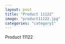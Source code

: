 ```yaml
---
layout: post
title: "Product 11122"
image: "product11122.jpg"
categories: "category1"
---
```

Product 11122
